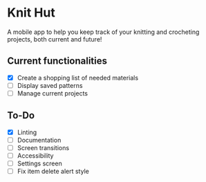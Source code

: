 # Knit Hut
A mobile app to help you keep track of your knitting and crocheting projects, both current and future!

## Current functionalities
- [x] Create a shopping list of needed materials
- [ ] Display saved patterns
- [ ] Manage current projects

## To-Do
- [x] Linting
- [ ] Documentation
- [ ] Screen transitions
- [ ] Accessibility 
- [ ] Settings screen
- [ ] Fix item delete alert style
